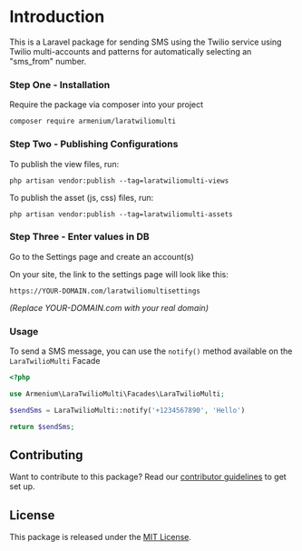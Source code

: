 # Introduction
This is a Laravel package for sending SMS using the Twilio service using Twilio multi-accounts and patterns for automatically selecting an "sms_from" number.

### Step One - Installation

Require the package via composer into your project

```shell
composer require armenium/laratwiliomulti
```

### Step Two - Publishing Configurations
To publish the view files, run:

```shell
php artisan vendor:publish --tag=laratwiliomulti-views
```

To publish the asset (js, css) files, run:

```shell
php artisan vendor:publish --tag=laratwiliomulti-assets
```

### Step Three - Enter values in DB
Go to the Settings page and create an account(s)

On your site, the link to the settings page will look like this:

```shell
https://YOUR-DOMAIN.com/laratwiliomultisettings
```
_(Replace YOUR-DOMAIN.com with your real domain)_

### Usage
To send a SMS message, you can use the `notify()` method available on the `LaraTwilioMulti` Facade

```php
<?php

use Armenium\LaraTwilioMulti\Facades\LaraTwilioMulti;

$sendSms = LaraTwilioMulti::notify('+1234567890', 'Hello')

return $sendSms;
```

## Contributing

Want to contribute to this package? Read our [contributor guidelines](CONTRIBUTING.md) to get set up.

## License

This package is released under the [MIT License](LICENSE.md).